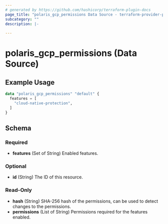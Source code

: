 ```yaml
---
# generated by https://github.com/hashicorp/terraform-plugin-docs
page_title: "polaris_gcp_permissions Data Source - terraform-provider-polaris"
subcategory: ""
description: |-
  
---
```


# polaris_gcp_permissions (Data Source)



## Example Usage

```terraform
data "polaris_gcp_permissions" "default" {
  features = [
    "cloud-native-protection",
  ]
}
```

<!-- schema generated by tfplugindocs -->
## Schema

### Required

- **features** (Set of String) Enabled features.

### Optional

- **id** (String) The ID of this resource.

### Read-Only

- **hash** (String) SHA-256 hash of the permissions, can be used to detect changes to the permissions.
- **permissions** (List of String) Permissions required for the features enabled.


